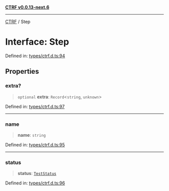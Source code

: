 [**CTRF v0.0.13-next.6**](../README.md)

***

[CTRF](../README.md) / Step

# Interface: Step

Defined in: [types/ctrf.d.ts:94](https://github.com/ctrf-io/ctrf-core-js/blob/main/types/ctrf.d.ts#L94)

## Properties

### extra?

> `optional` **extra**: `Record`\<`string`, `unknown`\>

Defined in: [types/ctrf.d.ts:97](https://github.com/ctrf-io/ctrf-core-js/blob/main/types/ctrf.d.ts#L97)

***

### name

> **name**: `string`

Defined in: [types/ctrf.d.ts:95](https://github.com/ctrf-io/ctrf-core-js/blob/main/types/ctrf.d.ts#L95)

***

### status

> **status**: [`TestStatus`](../type-aliases/TestStatus.md)

Defined in: [types/ctrf.d.ts:96](https://github.com/ctrf-io/ctrf-core-js/blob/main/types/ctrf.d.ts#L96)
